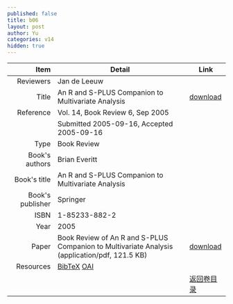 ```yaml
---
published: false
title: b06
layout: post
author: Yu
categories: v14
hidden: true
---
```


| Item | Detail | Link |
|---:|---|---|
| Reviewers | Jan de Leeuw| |
| Title |An R and S-PLUS Companion to Multivariate Analysis | [download](http://www.jstatsoft.org/v14/b06/paper) |
| Reference |Vol. 14, Book Review 6, Sep 2005 | |
| | Submitted 2005-09-16, Accepted 2005-09-16| | 
| Type | Book Review| |
| Book's authors | Brian Everitt| |
| Book's title | An R and S-PLUS Companion to Multivariate Analysis| |
| Book's publisher | Springer| |
| ISBN | 1-85233-882-2| |
| Year | 2005| |
| Paper | Book Review of An R and S-PLUS Companion to Multivariate Analysis  (application/pdf, 121.5 KB)| [download](http://www.jstatsoft.org/v14/b06/paper) |
| Resources | [BibTeX](http://www.jstatsoft.org/v14/b06/bibtex) [OAI](http://www.jstatsoft.org/oai?verb=GetRecord&identifier=oai.jstatsoft/v14/b06&prefix=oai_dc)| |
| |  | [返回卷目录]({{site.baseurl}}/volume/v14.html) |